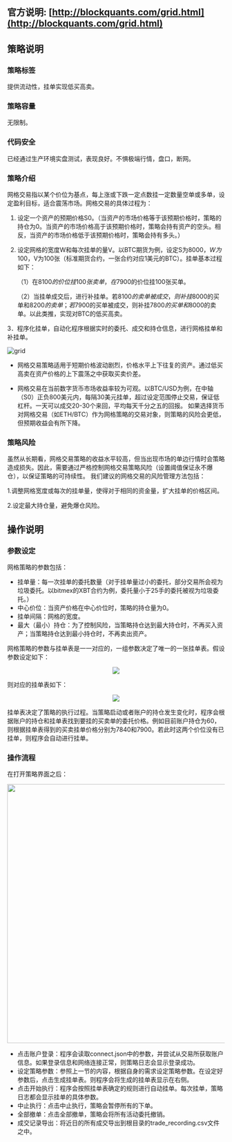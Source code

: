 ## 官方说明: [http://blockquants.com/grid.html](http://blockquants.com/grid.html)
## 策略说明
### 策略标签
提供流动性，挂单实现低买高卖。

### 策略容量
无限制。

### 代码安全
已经通过生产环境实盘测试，表现良好。不惧极端行情，盘口，断网。

### 策略介绍

网格交易指以某个价位为基点，每上涨或下跌一定点数挂一定数量空单或多单，设定盈利目标，适合震荡市场。网格交易的具体过程为：

1.	设定一个资产的预期价格S0。（当资产的市场价格等于该预期价格时，策略的持仓为0。当资产的市场价格高于该预期价格时，策略会持有资产的空头。相反，当资产的市场价格低于该预期价格时，策略会持有多头。）

2.	设定网格的宽度W和每次挂单的量V。以BTC期货为例，设定S为$8000，W为$100，V为100张（标准期货合约，一张合约对应1美元的BTC）。挂单基本过程如下：

	（1）在$8100的价位挂100张卖单，在$7900的价位挂100张买单。

	（2）当挂单成交后，进行补挂单。若$8100的卖单被成交，则补挂$8000的买单和$8200的卖单；若$7900的买单被成交，则补挂$7800的买单和$8000的卖单。以此类推，实现对BTC的低买高卖。

3．程序化挂单，自动化程序根据实时的委托、成交和持仓信息，进行网格挂单和补挂单。

![grid](http://BlockQuants.com/img/grid.png)

 - 网格交易策略适用于短期价格波动剧烈，价格水平上下往复的资产。通过低买高卖在资产价格的上下震荡之中获取买卖价差。

 - 网格交易在当前数字货币市场收益率较为可观。以BTC/USD为例，在中轴（S0）正负800美元内，每隔30美元挂单，超过设定范围停止交易，保证低杠杆。一天可以成交20-30个来回，平均每天千分之五的回报。 如果选择货币对网格交易（如ETH/BTC）作为网格策略的交易对象，则策略的风险会更低，但预期收益会有所下降。

### 策略风险

虽然从长期看，网格交易策略的收益水平较高，但当出现市场的单边行情时会策略造成损失。因此，需要通过严格控制网格交易策略风险（设置阈值保证永不爆仓），以保证策略的可持续性。
我们建议的网格交易的风险管理方法包括：

1.调整网格宽度或每次的挂单量，使得对于相同的资金量，扩大挂单的价格区间。

2.设定最大持仓量，避免爆仓风险。

## 操作说明
### 参数设定

网格策略的参数包括：

- 挂单量：每一次挂单的委托数量（对于挂单量过小的委托，部分交易所会视为垃圾委托。以bitmex的XBT合约为例，委托量小于25手的委托被视为垃圾委托。）
- 中心价位：当资产价格在中心价位时，策略的持仓量为0。
- 挂单间隔：网格的宽度。
- 最大（最小）持仓：为了控制风险，当策略持仓达到最大持仓时，不再买入资产；当策略持仓达到最小持仓时，不再卖出资产。

网格策略的参数与挂单表是一一对应的，一组参数决定了唯一的一张挂单表。假设参数设定如下：

<div align="center">
<img src="http://BlockQuants.com/img/grid_par.png"  >
 </div>

则对应的挂单表如下：

<div align="center">
<img src="http://BlockQuants.com/img/grid_table.png"  >
 </div>

挂单表决定了策略的执行过程。当策略启动或者账户的持仓发生变化时，程序会根据账户的持仓和挂单表找到要挂的买卖单的委托价格。例如目前账户持仓为60，则根据挂单表得到的买卖挂单价格分别为7840和7900。若此时这两个价位没有已挂单，则程序会自动进行挂单。

### 操作流程

在打开策略界面之后：
<div align="center">
<img src="http://BlockQuants.com/img/grid_ui.png" height="600" width="600">
 </div>


- 点击账户登录：程序会读取connect.json中的参数，并尝试从交易所获取账户信息。如果登录信息和网络连接正常，则策略日志会显示登录成功。
- 设定策略参数：参照上一节的内容，根据自身的需求设定策略参数。在设定好参数后，点击生成挂单表。则程序会将生成的挂单表显示在右侧。
- 点击开始执行：程序会按照挂单表确定的规则进行自动挂单。每次挂单，策略日志都会显示挂单的具体参数。
- 中止执行：点击中止执行，策略会暂停所有的下单。
- 全部撤单：点击全部撤单，策略会将所有活动委托撤销。
- 成交记录导出：将近日的所有成交导出到根目录的trade_recording.csv文件之中。